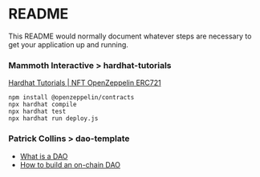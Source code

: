 # README #

This README would normally document whatever steps are necessary to get your application up and running.

### Mammoth Interactive > hardhat-tutorials ###

[Hardhat Tutorials | NFT OpenZeppelin ERC721](https://www.youtube.com/playlist?list=PLw-9a9yL-pt3sEhicr6gmuOQdcmWXhCx4)

```
npm install @openzeppelin/contracts
npx hardhat compile
npx hardhat test
npx hardhat run deploy.js
```


### Patrick Collins > dao-template ###

* [What is a DAO](https://www.youtube.com/watch?v=X_QKZzd68ro)
* [How to build an on-chain DAO](https://www.youtube.com/watch?v=AhJtmUqhAqg)
